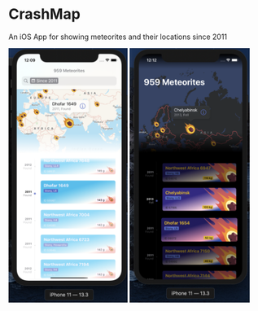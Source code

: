 # CrashMap
An iOS App for showing meteorites and their locations since 2011

<img src="crashmap-light.png" height="500">  <img src="crashmap-dark.png" height="500">
